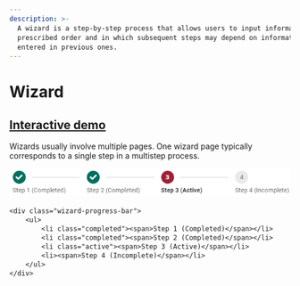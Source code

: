 ```yaml
---
description: >-
  A wizard is a step-by-step process that allows users to input information in a
  prescribed order and in which subsequent steps may depend on information
  entered in previous ones.
---
```


# Wizard

## [Interactive demo](http://cloud.crimsonlogic.com/2021/website/jds/v1/components.html#wizard-wrapper)

Wizards usually involve multiple pages. One wizard page typically corresponds to a single step in a multistep process.

![](.gitbook/assets/image%20%284%29.png)

```text
<div class="wizard-progress-bar">
    <ul>
        <li class="completed"><span>Step 1 (Completed)</span></li>
        <li class="completed"><span>Step 2 (Completed)</span></li>
        <li class="active"><span>Step 3 (Active)</span></li>
        <li><span>Step 4 (Incomplete)</span></li>
    </ul>
</div>
```



